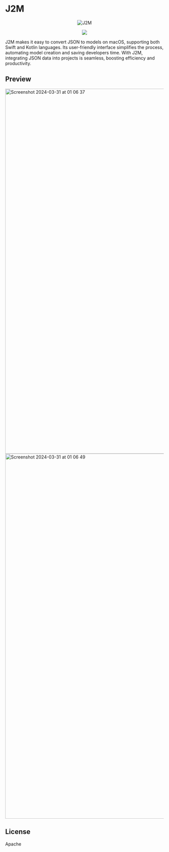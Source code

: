 # J2M
<p align="center">

<div style="text-align:center">
    <img src="https://github.com/RavanSA/j2m/assets/58227337/06513afb-cb55-4d9a-9f04-7d480042eb1e" alt="J2M" />
</div>

</p>

<p align="center">

<a href="https://github.com/RavanSA/j2m/releases" alt="Version">
        <img src="https://img.shields.io/github/release/RavanSA/j2m.svg" />
        </a>
</p>

J2M makes it easy to convert JSON to models on macOS, supporting both Swift and Kotlin languages. Its user-friendly interface simplifies the process, automating model creation and saving developers time. With J2M, integrating JSON data into projects is seamless, boosting efficiency and productivity.

## Preview
<img width="1159" alt="Screenshot 2024-03-31 at 01 06 37" src="https://github.com/RavanSA/j2m/assets/58227337/492ae178-2747-4fa7-93de-0ba52274ba48">

<img width="1159" alt="Screenshot 2024-03-31 at 01 06 49" src="https://github.com/RavanSA/j2m/assets/58227337/e2adb6ca-88bf-4899-9910-a6e435b16495">


License
----
Apache
